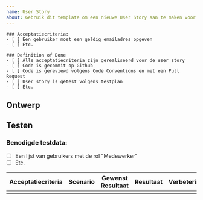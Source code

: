 ```yaml
---
name: User Story
about: Gebruik dit template om een nieuwe User Story aan te maken voor het project
---
```



```[tasklist]
### Acceptatiecriteria:
- [ ] Een gebruiker moet een geldig emailadres opgeven
- [ ] Etc.
```
```[tasklist]
### Definition of Done
- [ ] Alle acceptatiecriteria zijn gerealiseerd voor de user story
- [ ] Code is gecommit op Github
- [ ] Code is gereviewd volgens Code Conventions en met een Pull Request
- [ ] User story is getest volgens testplan
- [ ] Etc.
```

## Ontwerp

## Testen

### Benodigde testdata:
 - [ ] Een lijst van gebruikers met de rol "Medewerker"
 - [ ] Etc.

| Acceptatiecriteria | Scenario | Gewenst Resultaat | Resultaat | Verbetering |
|----------|:----------|:-------------:|------:|:----------|
| | | | | | 
